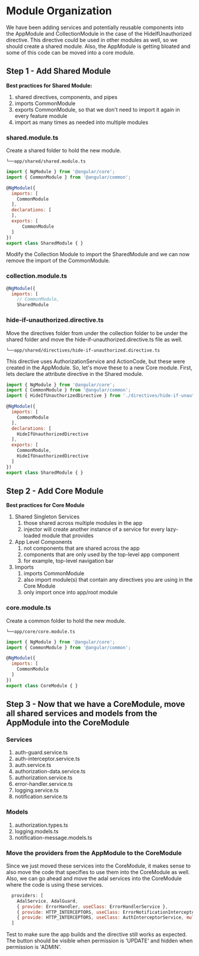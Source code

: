 # Module Organization

We have been adding services and potentially reusable components into the AppModule and CollectionModule in the case of the HideIfUnauthorized directive. This directive could be used in other modules as well, so we should create a shared module. Also, the AppModule is getting bloated and some of this code can be moved into a core module.

## Step 1 - Add Shared Module

**Best practices for Shared Module:**
1. shared directives, components, and pipes
2. imports CommonModule
3. exports CommonModule, so that we don't need to import it again in every feature module
4. import as many times as needed into multiple modules

### shared.module.ts
Create a shared folder to hold the new module.
```
└──app/shared/shared.module.ts
```

```javascript
import { NgModule } from '@angular/core';
import { CommonModule } from '@angular/common';

@NgModule({
  imports: [
    CommonModule
  ],
  declarations: [
  ],
  exports: [
      CommonModule
  ]
})
export class SharedModule { }
```

Modify the Collection Module to import the SharedModule and we can now remove the import of the CommonModule.

### collection.module.ts
```javascript
@NgModule({
  imports: [
    // CommonModule,
    SharedModule
```

### hide-if-unauthorized.directive.ts
Move the directives folder from under the collection folder to be under the shared folder and move the hide-if-unauthorized.directive.ts file as well.
```
└──app/shared/directives/hide-if-unauthorized.directive.ts
```

This directive uses AuthorizationService and ActionCode, but these were created in the AppModule. So, let's move these to a new Core module. First, lets declare the attribute directive in the Shared module.

```javascript
import { NgModule } from '@angular/core';
import { CommonModule } from '@angular/common';
import { HideIfUnauthorizedDirective } from './directives/hide-if-unauthorized.directive';

@NgModule({
  imports: [
    CommonModule
  ],
  declarations: [
    HideIfUnauthorizedDirective
  ],
  exports: [
    CommonModule,
    HideIfUnauthorizedDirective
  ]
})
export class SharedModule { }

```

## Step 2 - Add Core Module
**Best practices for Core Module**
1. Shared Singleton Services
    1. those shared across multiple modules in the app
    2. injector will create another instance of a service for every lazy-loaded module that provides
2. App Level Components
    1. not components that are shared across the app
    2. components that are only used by the top-level app component
    3. for example, top-level navigation bar
3. Imports
    1. imports CommonModule
    2. also import module(s) that contain any directives you are using in the Core Module
    3. only import once into app/root module

### core.module.ts
Create a common folder to hold the new module.
```
└──app/core/core.module.ts
```

```javascript
import { NgModule } from '@angular/core';
import { CommonModule } from '@angular/common';

@NgModule({
  imports: [
    CommonModule
  ]
})
export class CoreModule { }
```

## Step 3 - Now that we have a CoreModule, move all shared services and models from the AppModule into the CoreModule

### Services
1. auth-guard.service.ts
2. auth-interceptor.service.ts
3. auth.service.ts
4. authorization-data.service.ts
5. authorization.service.ts
6. error-handler.service.ts
7. logging.service.ts
8. notification.service.ts

### Models
1. authorization.types.ts
2. logging.models.ts
3. notification-message.models.ts

### Move the providers from the AppModule to the CoreModule
Since we just moved these services into the CoreModule, it makes sense to also move the code that specifies to use them into the CoreModule as well. Also, we can go ahead and move the adal services into the CoreModule where the code is using these services.

```javascript
  providers: [
    AdalService, AdalGuard,
    { provide: ErrorHandler, useClass: ErrorHandlerService },
    { provide: HTTP_INTERCEPTORS, useClass: ErrorNotificationInterceptor, multi: true },
    { provide: HTTP_INTERCEPTORS, useClass: AuthInterceptorService, multi: true }
  ]
```

Test to make sure the app builds and the directive still works as expected. The button should be visible when permission is 'UPDATE' and hidden when permission is 'ADMIN'.